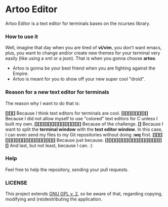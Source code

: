 # Artoo Editor
Artoo Editor is a text editor for terminals bases on the ncurses library.

### How to use it
Well, imagine that day when you are tired of __vi/vim__, you don't want emacs, plus, you want to change and/or create new themes for your terminal very easily (like using a xml or a json). That is when you gonna choose __artoo__.

- Artoo is gonna be your best friend when you are fighting against the Empire. 
- Artoo is meant for you to show off your new super cool "droid".

### Reason for a new text editor for terminals
The reason why I want to do that is:

__[][][]__ Because I think text editors for terminals are cool.
__[][][][][][][][]__ Because I did not allow myself to use "colored" text editors for C unless I built my own.
__[][][][][][][][][][][][][][]__ Because of the challenge.
__[]__ Because I want to split the __terminal window__ with the __text editor window__. In this case, I can even send my files to my Git repositories without doing __:wq__ first.
__[][][][][][][][][][][][][][][][][][]__ Because just because.
__[][][][][][][][][][][][][][][][][][]__ And last, but not least, because I can. :)

### Help
Feel free to help the repository, sending your pull requests.

### LICENSE
This project extends [GNU GPL v. 2](https://www.gnu.org/licenses/old-licenses/gpl-2.0.en.html), so be aware of that, regarding copying, modifying and (re)destributing the application. 

